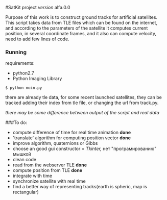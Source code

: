 #SatKit project
_version_ alfa.0.0

Purpose of this work is to construct ground tracks for artificial satellites. 
This script takes data from TLE files which can be found on the internet, and
according to the parameters of the satellite it computes current position, in
several coordinate frames, and it also can compute velocity, need to add few 
lines of code.


### Running
requirements:
+ python2.7
+ Python Imaging Library

```
$ python moin.py
```

there are already tle data, for some recent launched satellites, they can be 
tracked adding their index from tle file, or changing the url from track.py.

_there may be some difference between output of the script and real data_

###To do:
* compute difference of time for real time animation **done**
* 'translate' algorithm for computing position vector **done**
* improve algorithm, quaternions or Gibbs 
* choose an good gui constructor = _Tkinter,_ нет "програмированию" мышкой
* clean code 
* read from the webserver TLE **done**
* compute position from TLE **done**
* integrate with time
* synchronize satellite with real time 
* find a better way of representing tracks(earth is spheric, 
    map is rectangular)

